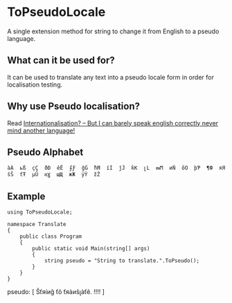 ﻿# ToPseudoLocale
A single extension method for string to change it from English to a pseudo language. 

## What can it be used for?
It can be used to translate any text into a pseudo locale form in order for localisation testing.

## Why use Pseudo localisation?
Read [Internationalisation? – But I can barely speak english correctly never mind another language!](http://reiversolutions.wordpress.com/2012/10/14/internationalisation/)

## Pseudo Alphabet

    àÀ  ьß  çÇ  ðÐ  êË  ʄƑ  ĝĜ  ħĦ  íÍ  ĵĴ  ƙƘ  լԼ  ᵯϺ  иÑ  õÖ  þƤ  ¶Ф  яЯ  šŠ  ťŦ  µÛ  ᵿƔ  щЩ  жЖ  ÿÝ  žŽ
	
## Example

    using ToPseudoLocale;
	
    namespace Translate
    {
        public class Program
        {
            public static void Main(string[] args)
            {
                string pseudo = "String to translate.".ToPseudo();
            }
        }
    }
	
pseudo: [ Šťяíиĝ ťõ ťяàиšլàťê. !!!! ]